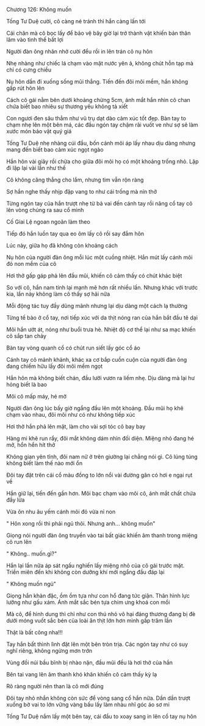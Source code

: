 




Chương 126: Không muốn

Tống Tư Duệ cười, cô càng né tránh thì hắn càng lấn tới

Cái chăn mà cô bọc lấy để bảo vệ bây giờ lại trở thành vật khiến bản thân lâm vào tình thế bất lợi

Người đàn ông nhăn nhở cười đểu rồi in lên trán cô nụ hôn

Nhẹ nhàng như chiếc lá chạm vào mặt nước yên ả, không chút hỗn tạp mà chỉ có cưng chiều

Nụ hôn dần đi xuống sống mũi thẳng. Tiến đến đôi môi mềm, hắn không gấp rút hôn lên

Cách cô gái nằm bên dưới khoảng chừng 5cm, ánh mắt hắn nhìn cô chan chứa biết bao nhiêu sự thương yêu không tả xiết

Con ngươi đen sâu thẳm như vũ trụ dạt dào cảm xúc tốt đẹp. Bàn tay to chạm nhẹ lên một bên má, các đầu ngón tay chậm rãi vuốt ve như sợ sẽ làm xước món bảo vật quý giá

Tống Tư Duệ nhẹ nhàng cúi đầu, bốn cánh môi áp lấy nhau dịu dàng nhưng mang đến biết bao cảm xúc ngọt ngào

Hắn hôn vài giây rồi chừa cho giữa đôi môi họ có một khoảng trống nhỏ. Lặp đi lặp lại vài lần như thế

Cô không căng thẳng cho lắm, nhưng tim vẫn rộn ràng

Sợ hắn nghe thấy nhịp đập vang to như cái trống mà nín thở

Từng ngón tay của hắn trượt nhẹ từ bả vai đến cánh tay rồi nâng cổ tay cô lên vòng chúng ra sau cổ mình

Cố Giai Lệ ngoan ngoãn làm theo

Tiếp đó hắn luồn tay qua eo ôm lấy cô rồi say đắm hôn

Lúc này, giữa họ đã không còn khoảng cách

Nụ hôn của người đàn ông mỗi lúc một cuồng nhiệt. Hắn mút lấy cánh môi đỏ non mềm của cô

Hơi thở gấp gáp phả lên đầu mũi, khiến cô cảm thấy có chút khác biệt

So với cô, hắn nam tính lại mạnh mẽ hơn rất nhiều lần. Nhưng khác với trước kia, lần này không làm cô thấy sợ hãi nữa

Mỗi động tác tuy đầy dũng mãnh nhưng lại dịu dàng một cách lạ thường

Từng tế bào ở cổ tay, nơi tiếp xúc với da thịt nóng ran của hắn bắt đầu tê dại

Môi hắn ướt át, nóng như buổi trưa hè. Nhiệt độ cơ thể lại như sa mạc khiến cô sắp tan chảy

Bàn tay vòng quanh cổ có chút run siết lấy góc cổ áo

Cánh tay cô mảnh khảnh, khác xa cơ bắp cuồn cuộn của người đàn ông đang chiếm hữu lấy đôi môi mềm ngọt

Hắn hôn mà không biết chán, đầu lưỡi vươn ra liếm nhẹ. Dịu dàng mà lại hư hỏng biết là bao

Môi cô mấp máy, hé mở

Người đàn ông lúc bấy giờ ngẩng đầu lên một khoảng. Đầu mũi họ khẽ chạm vào nhau, đôi môi như có như không tiếp xúc

Hơi thở hắn phả lên mặt, làm cho vài sợi tóc cô bay bay

Hàng mi khẽ run rẩy, đôi mắt không dám nhìn đối diện. Miệng nhỏ đang hé mở, hổn hển hít thở

Không gian yên tĩnh, đôi nam nữ ở trên giường lại chẳng nói gì. Cô lúng túng không biết làm thế nào mới ổn

Đôi tay đặt trên cái cổ màu đồng to lớn nổi vài đường gân có hơi e ngại rụt về

Hắn giữ lại, tiến đến gần hơn. Môi bạc chạm vào môi cô, ánh mắt chất chứa đầy lửa

Vừa ôn nhu âu yếm cánh môi đỏ vừa nỉ non

" Hôn xong rồi thì phải ngủ thôi. Nhưng anh... không muốn"

Giọng nói người đàn ông truyền vào tai bất giác khiến âm thanh trong miệng cô run lên

" Không.. muốn.gì?"

Hắn lại lần nữa áp sát ngấu nghiến lấy miệng nhỏ của cô gái trước mặt. Triền miên đến khi không còn dưỡng khí mới ngẩng đầu đáp lại

" Không muốn ngủ"

Giọng hắn khàn đặc, ồm ồm tựa như con hổ đang tức giận. Thân hình lực lưỡng như gấu xám. Ánh mắt sắc bén tựa chim ưng khoá con mồi

Mà cô, để hình dung thì chỉ như con thú nhỏ vô hại đáng thương đang bị đè dưới móng vuốt sắc bén của loài ăn thịt lớn hơn mình gấp trăm lần

Thật là bất công nha!!!

Tay hắn bất thình lình đặt lên một bên tròn trịa. Các ngón tay như có suy nghĩ riêng, không ngừng mơn trớn

Vùng đồi núi bầu bĩnh bị nhào nặn, đầu mũi đều là hơi thở của hắn

Bên tai vang lên âm thanh khó khăn khiến cô cảm thấy kỳ lạ

Rõ ràng người nên than là cô mới đúng

Đôi tay nhỏ nhắn không còn sức để vòng sang cổ hắn nữa. Dần dần trượt xuống bờ vai to lớn vững vàng bấu lấy làm nhàu nhĩ góc áo sơ mi

Tống Tư Duệ nắm lấy một bên tay, cái đầu to xoay sang in lên cổ tay nụ hôn




